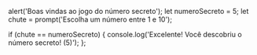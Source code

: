 alert('Boas vindas ao jogo do número secreto');
let numeroSecreto = 5;
let chute = prompt('Escolha um número entre 1 e 10');

if (chute == numeroSecreto) {
    console.log('Excelente! Você descobriu o número secreto! (5)');
};
